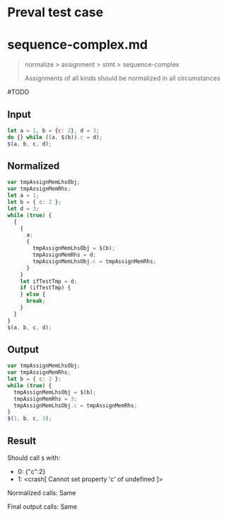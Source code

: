 # Preval test case

# sequence-complex.md

> normalize > assignment > stmt > sequence-complex
>
> Assignments of all kinds should be normalized in all circumstances

#TODO

## Input

`````js filename=intro
let a = 1, b = {c: 2}, d = 3;
do {} while ((a, $(b)).c = d);
$(a, b, c, d);
`````

## Normalized

`````js filename=intro
var tmpAssignMemLhsObj;
var tmpAssignMemRhs;
let a = 1;
let b = { c: 2 };
let d = 3;
while (true) {
  {
    {
      a;
      {
        tmpAssignMemLhsObj = $(b);
        tmpAssignMemRhs = d;
        tmpAssignMemLhsObj.c = tmpAssignMemRhs;
      }
    }
    let ifTestTmp = d;
    if (ifTestTmp) {
    } else {
      break;
    }
  }
}
$(a, b, c, d);
`````

## Output

`````js filename=intro
var tmpAssignMemLhsObj;
var tmpAssignMemRhs;
let b = { c: 2 };
while (true) {
  tmpAssignMemLhsObj = $(b);
  tmpAssignMemRhs = 3;
  tmpAssignMemLhsObj.c = tmpAssignMemRhs;
}
$(1, b, c, 3);
`````

## Result

Should call `$` with:
 - 0: {"c":2}
 - 1: <crash[ Cannot set property 'c' of undefined ]>

Normalized calls: Same

Final output calls: Same

